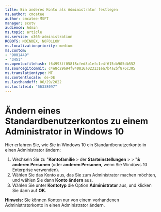 ```yaml
---
title: Ein anderes Konto als Administrator festlegen
ms.author: cmcatee
author: cmcatee-MSFT
manager: scotv
audience: Admin
ms.topic: article
ms.service: o365-administration
ROBOTS: NOINDEX, NOFOLLOW
ms.localizationpriority: medium
ms.custom:
- "9001449"
- "3451"
ms.openlocfilehash: f64993ff058f8cfed3b1efc1e4f615db905db552
ms.sourcegitcommit: c4e8c29a94f840816a023131ea7b4a2bf876c305
ms.translationtype: MT
ms.contentlocale: de-DE
ms.lasthandoff: 06/29/2022
ms.locfileid: "66338097"
---
```

# <a name="change-a-standard-user-account-to-an-administrator-in-windows-10"></a>Ändern eines Standardbenutzerkontos zu einem Administrator in Windows 10

Hier erfahren Sie, wie Sie in Windows 10 ein Standardbenutzerkonto in einen Administrator ändern:

1. Wechseln Sie zu "**Kontofamilie** >  der **Starteinstellungen** >  > "**& anderen Personen** (oder **anderen Personen**, wenn Sie Windows 10 Enterprise verwenden).
2. Wählen Sie das Konto aus, das Sie zum Administrator machen möchten, und wählen Sie dann **Konto ändern** aus.
3. Wählen Sie unter **Kontotyp** die Option **Administrator** aus, und klicken Sie dann auf **OK**.

**Hinweis:** Sie können Konten nur von einem vorhandenen Administratorkonto in einen Administrator ändern.